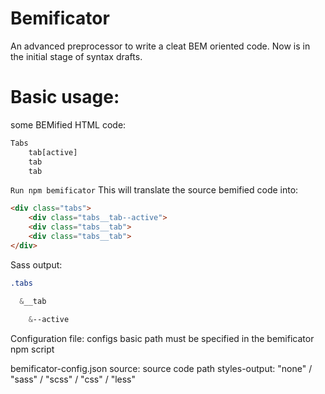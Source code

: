# Bemificator
An advanced preprocessor to write a cleat BEM oriented code.
Now is in the initial stage of syntax drafts.

# Basic usage:

some BEMified HTML code: 
```html
Tabs 
    tab[active]
    tab
    tab
```   

<code>Run npm bemificator</code>
This will translate the source bemified code into:
```html
<div class="tabs">
    <div class="tabs__tab--active">
    <div class="tabs__tab">
    <div class="tabs__tab">
</div>
```
Sass output:
```SASS
.tabs

  &__tab
  
    &--active
```

Configuration file:
configs basic path must be specified in the bemificator npm script

bemificator-config.json
source: source code path
styles-output: "none" / "sass" / "scss" / "css" / "less"